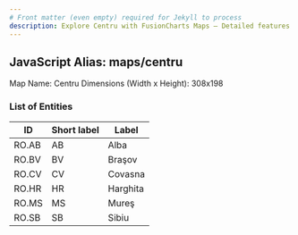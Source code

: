 ```yaml
---
# Front matter (even empty) required for Jekyll to process
description: Explore Centru with FusionCharts Maps – Detailed features for seamless integration. Try now & enhance your data visualization today! 
---
```


## JavaScript Alias: maps/centru

Map Name: Centru
Dimensions (Width x Height): 308x198





### List of Entities

ID | Short label | Label
---|---|---|
RO.AB|AB|Alba
RO.BV|BV|Braşov
RO.CV|CV|Covasna
RO.HR|HR|Harghita
RO.MS|MS|Mureş
RO.SB|SB|Sibiu

